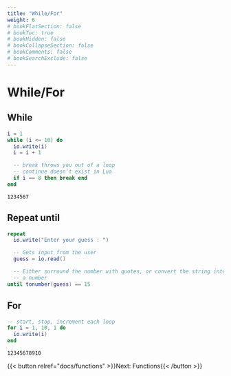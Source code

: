 ```yaml
---
title: "While/For"
weight: 6
# bookFlatSection: false
# bookToc: true
# bookHidden: false
# bookCollapseSection: false
# bookComments: false
# bookSearchExclude: false
---
```


# While/For

## While

```lua
i = 1
while (i <= 10) do
  io.write(i)
  i = i + 1

  -- break throws you out of a loop
  -- continue doesn't exist in Lua
  if i == 8 then break end
end
```

```
1234567
```

## Repeat until

```lua
repeat
  io.write("Enter your guess : ")

  -- Gets input from the user
  guess = io.read()

  -- Either surround the number with quotes, or convert the string into
  -- a number
until tonumber(guess) == 15
```

## For

```lua
-- start, stop, increment each loop
for i = 1, 10, 1 do
  io.write(i)
end
```

```
12345678910
```

{{< button relref="docs/functions"  >}}Next: Functions{{< /button >}}
